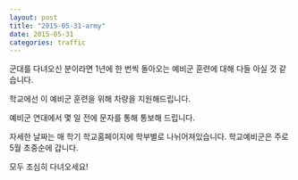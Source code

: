 ```yaml
---
layout: post
title: "2015-05-31-army"
date: 2015-05-31
categories: traffic
---
```


군대를 다녀오신 분이라면 1년에 한 번씩 돌아오는 예비군 훈련에 대해 다들 아실 것 같습니다. 

학교에선 이 예비군 훈련을 위해 차량을 지원해드립니다.    

예비군 연대에서 몇 일 전에 문자를 통해 통보해 드립니다.   

자세한 날짜는 매 학기 학교홈페이지에 학부별로 나뉘어져있습니다. 학교예비군은 주로 5월 초중순에 갑니다.    

모두 조심히 다녀오세요!
